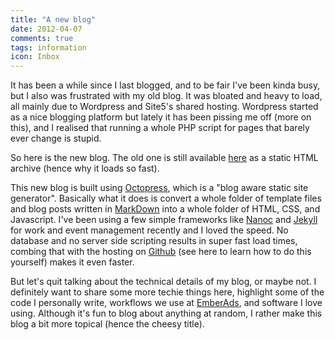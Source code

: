```yaml
---
title: "A new blog"
date: 2012-04-07
comments: true
tags: information
icon: Inbox
---
```


It has been a while since I last blogged, and to be fair I've been kinda busy, but I also was frustrated with my old blog. It was bloated and heavy to load, all mainly due to Wordpress and Site5's shared hosting. Wordpress started as a nice blogging platform but lately it has been pissing me off (more on this), and I realised that running a whole PHP script for pages that barely ever change is stupid.

So here is the new blog. The old one is still available [here](http://blog.cristianobetta.com/) as a static HTML archive (hence why it loads so fast).

This new blog is built using [Octopress](http://octopress.org), which is a "blog aware static site generator". Basically what it does is convert a whole folder of template files and blog posts written in [MarkDown](http://daringfireball.net/projects/markdown/) into a whole folder of HTML, CSS, and Javascript. I've been using a few simple frameworks like [Nanoc](http://nanoc.stoneship.org/) and [Jekyll](https://github.com/mojombo/jekyll) for work and event management recently and I loved the speed. No database and no server side scripting results in super fast load times, combing that with the hosting on [Github](http://pages.github.com) (see here to learn how to do this yourself) makes it even faster.

But let's quit talking about the technical details of my blog, or maybe not. I definitely want to share some more techie things here, highlight some of the code I personally write, workflows we use at [EmberAds](http://emberads.com/), and software I love using. Although it's fun to blog about anything at random, I rather make this blog a bit more topical (hence the cheesy title).
